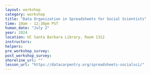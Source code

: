 ```yaml
---
layout: workshop
category: workshop
title: "Data Organization in Spreadsheets for Social Scientists"
time: 10am - 12:30pm PST
human_date: "July 2"
year: 2024
location: UC Santa Barbara Library, Room 1312
instructors: 
helpers:
pre_workshop_survey:
post_workshop_survey:
shoreline_url: ""
lesson_url: "https://datacarpentry.org/spreadsheets-socialsci/"
---
```

